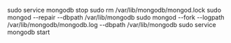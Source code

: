 sudo service mongodb stop
sudo rm /var/lib/mongodb/mongod.lock
sudo mongod --repair --dbpath /var/lib/mongodb
sudo mongod --fork --logpath /var/lib/mongodb/mongodb.log --dbpath /var/lib/mongodb
sudo service mongodb start
